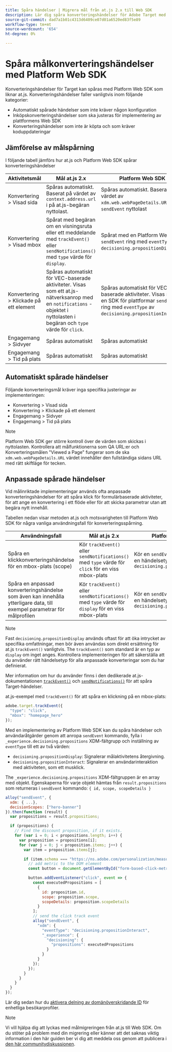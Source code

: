 ```yaml
---
title: Spåra händelser | Migrera mål från at.js 2.x till Web SDK
description: Lär dig spåra konverteringshändelser för Adobe Target med Experience Platform Web SDK.
source-git-commit: dad7a1b01c4313d6409ce07d01a6520ed83f5e89
workflow-type: tm+mt
source-wordcount: '654'
ht-degree: 0%

---
```



# Spåra målkonverteringshändelser med Platform Web SDK

Konverteringshändelser för Target kan spåras med Platform Web SDK som liknar at.js. Konverteringshändelser faller vanligtvis inom följande kategorier:

* Automatiskt spårade händelser som inte kräver någon konfiguration
* Inköpskonverteringshändelser som ska justeras för implementering av plattformens Web SDK
* Konverteringshändelser som inte är köpta och som kräver koduppdateringar

## Jämförelse av målspårning

I följande tabell jämförs hur at.js och Platform Web SDK spårar konverteringshändelser

| Aktivitetsmål | Mål at.js 2.x | Platform Web SDK |
|---|---|---|
| Konvertering > Visad sida | Spåras automatiskt. Baserat på värdet av `context.address.url` i på at.js-begäran nyttolast. | Spåras automatiskt. Baserat på värdet av `xdm.web.webPageDetails.URL` i `sendEvent` nyttolast |
| Konvertering > Visad mbox | Spårat med begäran om en visningsruta eller ett meddelande med `trackEvent()` eller `sendNotifications()` med `type` värde för `display`. | Spårat med en Platform Web SDK `sendEvent` ring med `eventType` av `decisioning.propositionDisplay`. |
| Konvertering > Klickade på ett element | Spåras automatiskt för VEC-baserade aktiviteter. Visas som ett at.js-nätverksanrop med en `notifications` -objektet i nyttolasten i begäran och `type` värde för `click`. | Spåras automatiskt för VEC-baserade aktiviteter. Visas som en SDK för plattformar `sendEvent` ring med `eventType` av `decisioning.propositionInteract`. |
| Engagemang > Sidvyer | Spåras automatiskt | Spåras automatiskt |
| Engagemang > Tid på plats | Spåras automatiskt | Spåras automatiskt |

<!--
| Revenue > RPV, AOV, or Total Sales | Tracked based on the `orderTotal` parameter values for the specified mbox(es) | Tracked based on the `xdm.commerce.order.priceTotal` values. Its best to use the "any mbox" option in the goal setup. |
| Revenue > Orders | Tracked based on the unique `orderId` parameter values for the specified mbox(es) | Tracked based on the unique values for `xdm.commerce.order.purchaseID`. Its best to use the "any mbox" option in the goal setup. |
| Engagement > Custom Scoring | Tracked with the `mboxPageValue` parameter. Refer to the [dedicated documentation](https://experienceleague.adobe.com/docs/target/using/activities/success-metrics/capture-score.html) for more details. | Tracked with `data.__adobe.target.mboxPageValue` in the `sendEvent` payload |
-->

## Automatiskt spårade händelser

Följande konverteringsmål kräver inga specifika justeringar av implementeringen:

* Konvertering > Visad sida
* Konvertering > Klickade på ett element
* Engagemang > Sidvyer
* Engagemang > Tid på plats

>[!NOTE]
>
>Platform Web SDK ger större kontroll över de värden som skickas i nyttolasten. Kontrollera att målfunktionerna som QA URL:er och Konverteringsmålen &quot;Viewed a Page&quot; fungerar som de ska `xdm.web.webPageDetails.URL` värdet innehåller den fullständiga sidans URL med rätt skiftläge för tecken.

<!--
## Purchase conversion events

The following conversion goals are based on the order details information passed in the Platform Web SDK `sendEvent` payload:

* Revenue > Revenue per Visit (RPV)
* Revenue > Average Order Value (AOV)
* Revenue > Total Sales
* Revenue > Orders

Target at.js implementations typically use an order confirmation mbox with the `trackEvent()` or `sendNotifications()` functions to pass the order ID, order total, and a list of product IDs purchased. These methods are specific to Target.

The Platform Web SDK is a shared library for all Adobe applications and you may have other applications such as Adobe Analytics to consider. Because of this shared nature, its best send a single order confirmation call using the appropriate commerce XDM field group.

For more information and an example, refer to the tutorial section about [sending purchase parameters to Target](send-parameters.md#purchase-parameters). 
-->

## Anpassade spårade händelser

Vid målinriktade implementeringar används ofta anpassade konverteringshändelser för att spåra klick för formulärbaserade aktiviteter, för att ange en konvertering i ett flöde eller för att skicka parametrar utan att begära nytt innehåll.

Tabellen nedan visar metoden at.js och motsvarigheten till Platform Web SDK för några vanliga användningsfall för konverteringsspårning.

| Användningsfall | Mål at.js 2.x | Platform Web SDK |
|---|---|---|
| Spåra en klickkonverteringshändelse för en mbox-plats (scope) | Kör `trackEvent()` eller `sendNotifications()` med `type` värde för `click` för en viss mbox-plats | Kör en `sendEvent` kommando med en händelsetyp av `decisioning.propositionInteract` |
| Spåra en anpassad konverteringshändelse som även kan innehålla ytterligare data, till exempel parametrar för målprofilen | Kör `trackEvent()` eller `sendNotifications()` med `type` värde för `display` för en viss mbox-plats | Kör en `sendEvent` kommando med en händelsetyp av `decisioning.propositionDisplay` |

>[!NOTE]
>
>Fast `decisioning.propositionDisplay` används oftast för att öka intrycket av specifika omfattningar, men bör även användas som direkt ersättning för at.js `trackEvent()` vanligtvis. The `trackEvent()` som standard är en typ av `display` om inget anges. Kontrollera implementeringen för att säkerställa att du använder rätt händelsetyp för alla anpassade konverteringar som du har definierat.

Mer information om hur du använder finns i den dedikerade at.js-dokumentationen [`trackEvent()`](https://developer.adobe.com/target/implement/client-side/atjs/atjs-functions/adobe-target-trackevent/) och [`sendNotifications()`](https://developer.adobe.com/target/implement/client-side/atjs/atjs-functions/adobe-target-sendnotifications-atjs-21/) för att spåra Target-händelser.

at.js-exempel med `trackEvent()` för att spåra en klickning på en mbox-plats:

```JavaScript
adobe.target.trackEvent({
  "type": "click",
  "mbox": "homepage_hero"
});
```

Med en implementering av Platform Web SDK kan du spåra händelser och användaråtgärder genom att anropa `sendEvent` kommando, fylla i `_experience.decisioning.propositions` XDM-fältgrupp och inställning av `eventType` till ett av två värden:

* `decisioning.propositionDisplay`: Signalerar målaktivitetens återgivning.
* `decisioning.propositionInteract`: Signalerar en användarinteraktion med aktiviteten, som ett musklick.

The `_experience.decisioning.propositions` XDM-fältgruppen är en array med objekt. Egenskaperna för varje objekt hämtas från `result.propositions` som returneras i `sendEvent` kommando: `{ id, scope, scopeDetails }`

```JavaScript
alloy("sendEvent", {
  xdm: { ...},
  decisionScopes: ["hero-banner"]
}).then(function (result) {
  var propositions = result.propositions;

  if (propositions) {
    // Find the discount proposition, if it exists.
    for (var i = 0; i < propositions.length; i++) {
      var proposition = propositions[i];
      for (var j = 0; j < proposition.items; j++) {
        var item = proposition.items[j];

        if (item.schema === "https://ns.adobe.com/personalization/measurement") {
          // add metric to the DOM element
          const button = document.getElementById("form-based-click-metric");

          button.addEventListener("click", event => {
            const executedPropositions = [
              {
                id: proposition.id,
                scope: proposition.scope,
                scopeDetails: proposition.scopeDetails
              }
            ];
            // send the click track event
            alloy("sendEvent", {
              "xdm": {
                "eventType": "decisioning.propositionInteract",
                "_experience": {
                  "decisioning": {
                    "propositions": executedPropositions
                  }
                }
              }
            });
          });
        }
      }
    }
  }
});
```

Lär dig sedan hur du [aktivera delning av domänöverskridande ID](cross-domain.md) för enhetliga besökarprofiler.

>[!NOTE]
>
>Vi vill hjälpa dig att lyckas med målmigreringen från at.js till Web SDK. Om du stöter på problem med din migrering eller känner att det saknas viktig information i den här guiden ber vi dig att meddela oss genom att publicera i [den här communitydiskussionen](https://experienceleaguecommunities.adobe.com/t5/adobe-experience-platform-launch/tutorial-discussion-implement-adobe-experience-cloud-with-web/td-p/444996).